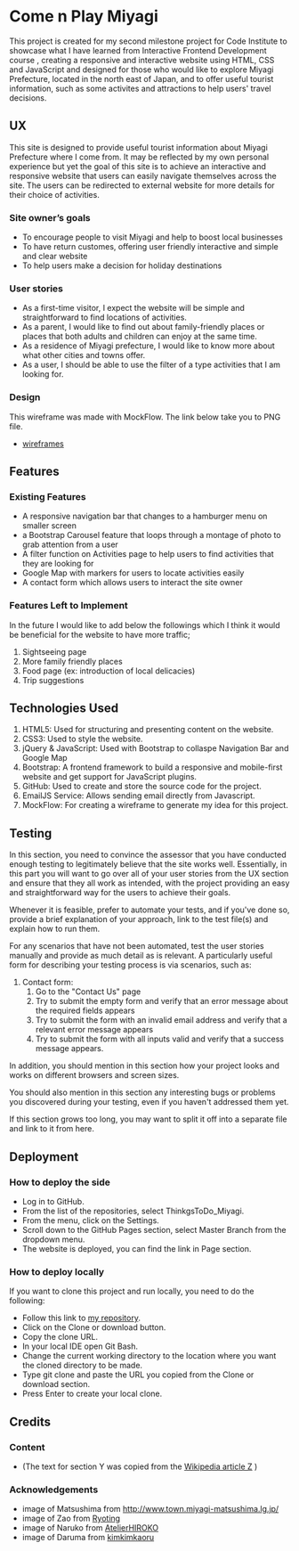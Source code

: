 # Come n Play Miyagi

This project is created for my second milestone project for Code Institute to showcase what I have learned from Interactive Frontend Development course , 
creating a responsive and interactive website using HTML, CSS and JavaScript and designed for those who would like to explore Miyagi Prefecture, 
located in the north east of Japan, and to offer useful tourist information, such as some activites and attractions to help users' travel decisions.

 
## UX

This site is designed to provide useful tourist information about Miyagi Prefecture where I come from. 
It may be reflected by my own personal experience but yet the goal of this site is 
to achieve an interactive and responsive website that users can easily navigate themselves across the site. 
The users can be redirected to external website for more details for their choice of activities.

### Site owner’s goals

- To encourage people to visit Miyagi and help to boost local businesses
- To have return customes, offering user friendly interactive and simple and clear website
- To help users make a decision for holiday destinations

### User stories

- As a first-time visitor, I expect the website will be simple and straightforward to find locations of activities.
- As a parent, I would like to find out about family-friendly places or places that both adults and children can enjoy at the same time.
- As a residence of Miyagi prefecture, I would like to know more about what other cities and towns offer.
- As a user, I should be able to use the filter of a type activities that I am looking for. 

### Design

This wireframe was made with MockFlow. The link below take you to PNG file.
- [wireframes](wireframe/wireframe.png)


## Features
 
### Existing Features
- A responsive navigation bar that changes to a hamburger menu on smaller screen
- a Bootstrap Carousel feature that loops through a montage of photo to grab attention from a user
- A filter function on Activities page to help users to find activities that they are looking for
- Google Map with markers for users to locate activities easily
- A contact form which allows users to interact the site owner

### Features Left to Implement
In the future I would like to add below the followings which I think it would be beneficial for the website 
to have more traffic;

1. Sightseeing page
2. More family friendly places
3. Food page (ex: introduction of local delicacies)
4. Trip suggestions

## Technologies Used

1. HTML5: Used for structuring and presenting content on the website.
2. CSS3: Used to style the website.
3. jQuery & JavaScript: Used with Bootstrap to collaspe Navigation Bar and Google Map
4. Bootstrap: A frontend framework to build a responsive and mobile-first website and get support for JavaScript plugins.
5. GitHub: Used to create and store the source code for the project.
6. EmailJS Service: Allows sending email directly from Javascript.
7. MockFlow: For creating a wireframe to generate my idea for this project. 

## Testing

In this section, you need to convince the assessor that you have conducted enough testing to legitimately believe that the site works well. Essentially, in this part you will want to go over all of your user stories from the UX section and ensure that they all work as intended, with the project providing an easy and straightforward way for the users to achieve their goals.

Whenever it is feasible, prefer to automate your tests, and if you've done so, provide a brief explanation of your approach, link to the test file(s) and explain how to run them.

For any scenarios that have not been automated, test the user stories manually and provide as much detail as is relevant. A particularly useful form for describing your testing process is via scenarios, such as:

1. Contact form:
    1. Go to the "Contact Us" page
    2. Try to submit the empty form and verify that an error message about the required fields appears
    3. Try to submit the form with an invalid email address and verify that a relevant error message appears
    4. Try to submit the form with all inputs valid and verify that a success message appears.

In addition, you should mention in this section how your project looks and works on different browsers and screen sizes.

You should also mention in this section any interesting bugs or problems you discovered during your testing, even if you haven't addressed them yet.

If this section grows too long, you may want to split it off into a separate file and link to it from here.

## Deployment

### How to deploy the side

- Log in to GitHub.
- From the list of the repositories, select ThinkgsToDo_Miyagi.
- From the menu, click on the Settings.
- Scroll down to the GitHub Pages section, select Master Branch from the dropdown menu.
- The website is deployed, you can find the link in Page section.

### How to deploy locally
If you want to clone this project and run locally, you need to do the following:

- Follow this link to [my repository](https://github.com/TomokokomoT/ThingsToDo_Miyagi).
- Click on the Clone or download button.
- Copy the clone URL.
- In your local IDE open Git Bash.
- Change the current working directory to the location where you want the cloned directory to be made.
- Type git clone and paste the URL you copied from the Clone or download section.
- Press Enter to create your local clone.



## Credits

### Content
- (The text for section Y was copied from the [Wikipedia article Z](https://en.wikipedia.org/wiki/Z) )


### Acknowledgements

- image of Matsushima from http://www.town.miyagi-matsushima.lg.jp/
- image of Zao from [Ryoting](https://www.photo-ac.com/profile/1219666)
- image of Naruko from [AtelierHIROKO]("https://www.photo-ac.com/profile/1659789")  
- image of Daruma from [kimkimkaoru](https://www.ac-illust.com/main/profile.php?id=iQU9u3wV&area=1)        